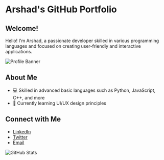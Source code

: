 # Arshad's GitHub Portfolio

## Welcome!

Hello! I'm Arshad, a passionate developer skilled in various programming languages and focused on creating user-friendly and interactive applications.

![Profile Banner](https://66.media.tumblr.com/2b2ef6c4ac04ceaca2b43f15a87db9fd/tumblr_pjxsy1MCGc1y0yrefo3_r1_500.gifv)

## About Me
- 💻 Skilled in advanced basic languages such as Python, JavaScript, C++, and more
- 🌱 Currently learning UI/UX design principles


## Connect with Me
- [LinkedIn](https://www.linkedin.com/in/arshad)
- [Twitter](https://twitter.com/arshad)
- [Email](mailto:remotearshad@gmail.com)

![GitHub Stats](https://github-readme-stats.vercel.app/api?username=arshad&show_icons=true&theme=radical)
